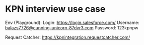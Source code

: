 # KPN interview use case

Env (Playground):
Login: https://login.salesforce.com/
Username: balazs7726@cunning-unicorn-87dvr3.com
Password: 123kpnpw

Request Catcher: https://kpnintegration.requestcatcher.com/
